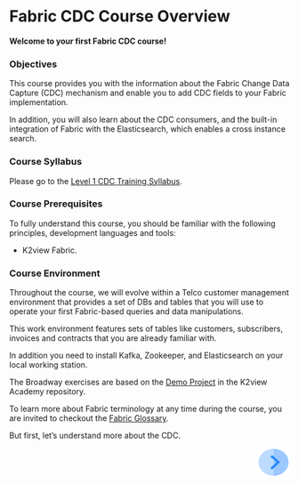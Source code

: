 # Fabric CDC Course Overview

**Welcome to your first Fabric CDC course!**   



### Objectives

This course provides you with the information about the Fabric Change Data Capture (CDC) mechanism and enable you to add CDC fields to your Fabric implementation. 

In addition, you will also learn about the CDC consumers, and the built-in integration of Fabric with the Elasticsearch, which enables a cross instance search.

### Course Syllabus

Please go to the [Level 1 CDC Training Syllabus](02_cdc_training_syllabus.md).



### Course Prerequisites 

To fully understand this course, you should be familiar with the following principles, development languages and tools:

* K2view Fabric.

### Course Environment

Throughout the course, we will evolve within a Telco customer management environment that provides a set of DBs and tables that you will use to operate your first Fabric-based queries and data manipulations. 

This work environment features sets of tables  like customers, subscribers, invoices and contracts that you are already familiar with. 

In addition you need to install Kafka, Zookeeper, and Elasticsearch on your local working station.

The Broadway exercises are based on the [Demo Project](/articles/demo_project) in the K2view Academy repository.


To learn more about Fabric terminology at any time during the course, you are invited to checkout the [Fabric Glossary](/articles/01_fabric_overview/02_fabric_glossary.md).


But first, let’s understand more about the CDC.

[<img align="right" width="60" height="54" src="/articles/images/Next.png">](03_cdc_overview.md)